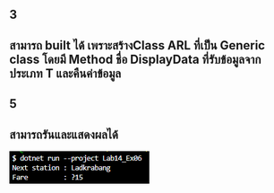 ## 3
## สามารถ built ได้ เพราะสร้างClass ARL ที่เป็น Generic class โดยมี Method ชื่อ DisplayData ที่รับข้อมูลจากประเภท T และคืนค่าข้อมูล

## 5
## สามารถรันและแสดงผลได้
![alt text](image-5.png)